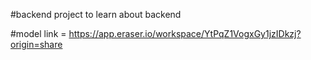 #backend project to learn about backend

#model link = https://app.eraser.io/workspace/YtPqZ1VogxGy1jzIDkzj?origin=share